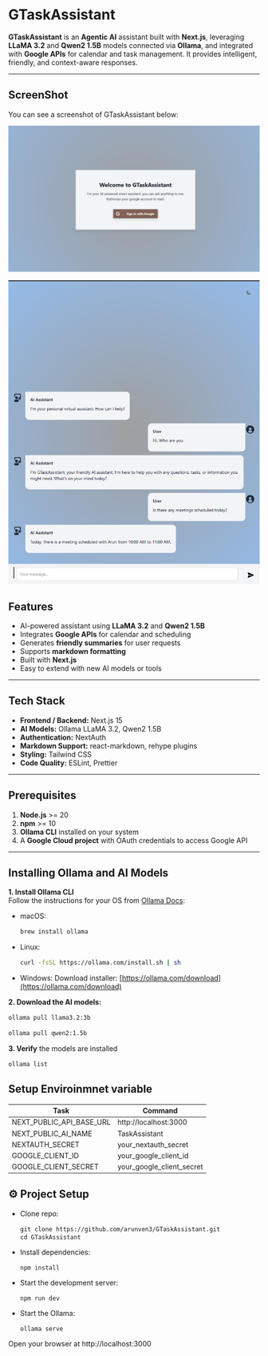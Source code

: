 # GTaskAssistant

**GTaskAssistant** is an **Agentic AI** assistant built with **Next.js**, leveraging **LLaMA 3.2** and **Qwen2 1.5B** models connected via **Ollama**, and integrated with **Google APIs** for calendar and task management. It provides intelligent, friendly, and context-aware responses.

---

## ScreenShot

You can see a screenshot of GTaskAssistant below:

![GTaskAssistant Screenshot](./public/Screenshot-1.png)

![GTaskAssistant Screenshot](./public/Screenshot-2.png)

## Features

- AI-powered assistant using **LLaMA 3.2** and **Qwen2 1.5B**
- Integrates **Google APIs** for calendar and scheduling
- Generates **friendly summaries** for user requests
- Supports **markdown formatting**
- Built with **Next.js**
- Easy to extend with new AI models or tools

---

## Tech Stack

- **Frontend / Backend:** Next.js 15
- **AI Models:** Ollama LLaMA 3.2, Qwen2 1.5B
- **Authentication:** NextAuth
- **Markdown Support:** react-markdown, rehype plugins
- **Styling:** Tailwind CSS
- **Code Quality:** ESLint, Prettier

---

## Prerequisites

1. **Node.js** >= 20
2. **npm** >= 10
3. **Ollama CLI** installed on your system
4. A **Google Cloud project** with OAuth credentials to access Google API

---

## Installing Ollama and AI Models

**1. Install Ollama CLI**  
 Follow the instructions for your OS from [Ollama Docs](https://ollama.com/docs/):

- macOS:
  ```bash
  brew install ollama
  ```
- Linux:
  ```bash
  curl -fsSL https://ollama.com/install.sh | sh
  ```
- Windows:
  Download installer: [https://ollama.com/download](https://ollama.com/download)

**2. Download the AI models:**

```bash
ollama pull llama3.2:3b
```

```bash
ollama pull qwen2:1.5b
```

**3. Verify** the models are installed

```bash
ollama list
```

## Setup Enviroinmnet variable

| Task                     | Command                   |
| ------------------------ | ------------------------- |
| NEXT_PUBLIC_API_BASE_URL | http://localhost:3000     |
| NEXT_PUBLIC_AI_NAME      | TaskAssistant             |
| NEXTAUTH_SECRET          | your_nextauth_secret      |
| GOOGLE_CLIENT_ID         | your_google_client_id     |
| GOOGLE_CLIENT_SECRET     | your_google_client_secret |

## ⚙️ Project Setup

- Clone repo:
  ```
  git clone https://github.com/arunven3/GTaskAssistant.git
  cd GTaskAssistant
  ```
- Install dependencies:
  ```
  npm install
  ```
- Start the development server:
  ```
  npm run dev
  ```
- Start the Ollama:
  ```
  ollama serve
  ```

Open your browser at http://localhost:3000
